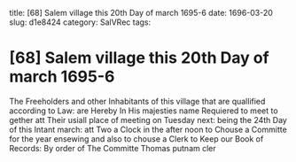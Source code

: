 title: [68] Salem village this 20th Day of march 1695-6
date: 1696-03-20
slug: d1e8424
category: SalVRec
tags: 


<div markdown class="doc" id="d1e8424">


# [68] Salem village this 20th Day of march 1695-6 

The Freeholders and other Inhabitants of this village that are quallified according to Law: are Hereby In His majesties name Requiered to meet to gether att Their usiall place of meeting on Tuesday next: being the 24th Day of this Intant march: att Two a Clock in the after noon to Chouse a Committe for the year ensewing and also to chouse a Clerk to Keep our Book of Records: By order of The Committe Thomas putnam cler
</div>